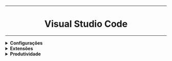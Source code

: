 <hr>
<h1 align="center">Visual Studio Code</h1>
<hr>
<details>
    <summary><strong>Configurações</strong></summary>
    <p>Minhas preferências no vscode.<br>
    Atalho para conf. Json: <b>Ctrl + Shift + p , preferências, configurações Json</b></p>
    <code><pre>
{
  "editor.suggestSelection": "first",
  "vsintellicode.modify.editor.suggestSelection": "automaticallyOverrodeDefaultValue",
  "files.autoSave": "afterDelay",
  "editor.wordWrap": "on",
  "explorer.confirmDelete": false,
  "liveServer.settings.donotShowInfoMsg": true,
  "editor.fontSize": 16,
  "editor.lineHeight": 25,
  "editor.tabSize": 2,
  "workbench.startupEditor": "newUntitledFile",
  "workbench.iconTheme": "vscode-icons",
  "liveServer.settings.donotVerifyTags": true,
  "editor.formatOnSave": true,
  "editor.defaultFormatter": "esbenp.prettier-vscode",
  "workbench.colorTheme": "Dracula",
  "files.exclude": {
    "**/.git": false
  },
  "files.autoSaveDelay": 11000,
  "window.zoomLevel": 1,
  "vsicons.dontShowNewVersionMessage": true,
  "git.autofetch": true
}
    </pre></code>

</details>
<details>
    <summary><strong>Extensões</strong></summary>
        <ul>
    <li><strong>Code Runner: </strong> essa extensão serve para possibilitar/facilitar a execução de código em várias linguagens diferentes.</li>
    <li><strong>Live Server:</strong> Simula um servidor local para páginas dinâmicas e estáticas.</</li>
    <li><strong>Markdown Preview Enhanced:</strong> É possível ver um preview como a página vai ficar com markdown.</</li>
    <li><strong>Color Highlight:</strong> extensão para css/web de cores utlizadas.</</li>
    <li><strong>Prettier - Code formatter:</strong> extensão para formatação/idententação automática ao salvar o arquivo(HTML/CSS/JS)</</li>
    </ul>

</details>
<details>
    <summary><strong>Produtividade</strong></summary>
</details>
